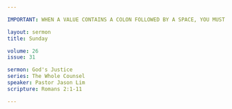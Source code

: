 ```yaml
---

IMPORTANT: WHEN A VALUE CONTAINS A COLON FOLLOWED BY A SPACE, YOU MUST USE &#58;

layout: sermon
title: Sunday

volume: 26
issue: 31

sermon: God's Justice
series: The Whole Counsel
speaker: Pastor Jason Lim
scripture: Romans 2:1-11

---
```

